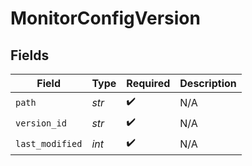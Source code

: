 # MonitorConfigVersion


## Fields

| Field              | Type               | Required           | Description        |
| ------------------ | ------------------ | ------------------ | ------------------ |
| `path`             | *str*              | :heavy_check_mark: | N/A                |
| `version_id`       | *str*              | :heavy_check_mark: | N/A                |
| `last_modified`    | *int*              | :heavy_check_mark: | N/A                |